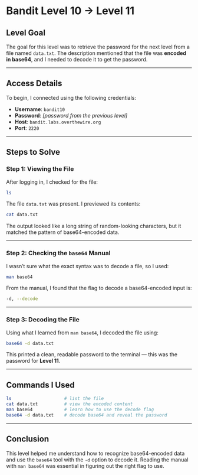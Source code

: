 # Bandit Level 10 → Level 11

## Level Goal

The goal for this level was to retrieve the password for the next level from a file named `data.txt`. The description mentioned that the file was **encoded in base64**, and I needed to decode it to get the password.

---

## Access Details

To begin, I connected using the following credentials:

- **Username**: `bandit10`  
- **Password**: *[password from the previous level]*  
- **Host**: `bandit.labs.overthewire.org`  
- **Port**: `2220`

---

## Steps to Solve

### Step 1: Viewing the File

After logging in, I checked for the file:

```bash
ls
```

The file `data.txt` was present. I previewed its contents:

```bash
cat data.txt
```

The output looked like a long string of random-looking characters, but it matched the pattern of base64-encoded data.

---

### Step 2: Checking the `base64` Manual

I wasn’t sure what the exact syntax was to decode a file, so I used:

```bash
man base64
```

From the manual, I found that the flag to decode a base64-encoded input is:

```bash
-d, --decode
```

---

### Step 3: Decoding the File

Using what I learned from `man base64`, I decoded the file using:

```bash
base64 -d data.txt
```

This printed a clean, readable password to the terminal — this was the password for **Level 11**.

---

## Commands I Used

```bash
ls                    # list the file
cat data.txt          # view the encoded content
man base64            # learn how to use the decode flag
base64 -d data.txt    # decode base64 and reveal the password
```

---

## Conclusion

This level helped me understand how to recognize base64-encoded data and use the `base64` tool with the `-d` option to decode it. Reading the manual with `man base64` was essential in figuring out the right flag to use.

